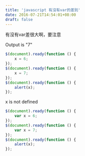 ```yaml
---
title: 'javascript 有沒有var的差別'
date: 2016-07-21T14:54:01+08:00
draft: false
---
```


有沒有var差很大啊，要注意

Output is "7"
  
```js
$(document).ready(function () {
    x = 6;
});
$(document).ready(function () {
    x = 7;
});
$(document).ready(function () {
    alert(x);
});
```

x is not defined
  
```js
$(document).ready(function () {
    var x = 6;
});
$(document).ready(function () {
    var x = 7;
});
$(document).ready(function () {
    alert(x);
});
```
